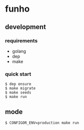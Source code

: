 # funho

## development

### requirements

* golang
* dep
* make

### quick start

```
$ dep ensure
$ make migrate
$ make seeds
$ make run
```

## mode

```
$ CONFIGOR_ENV=production make run
```

